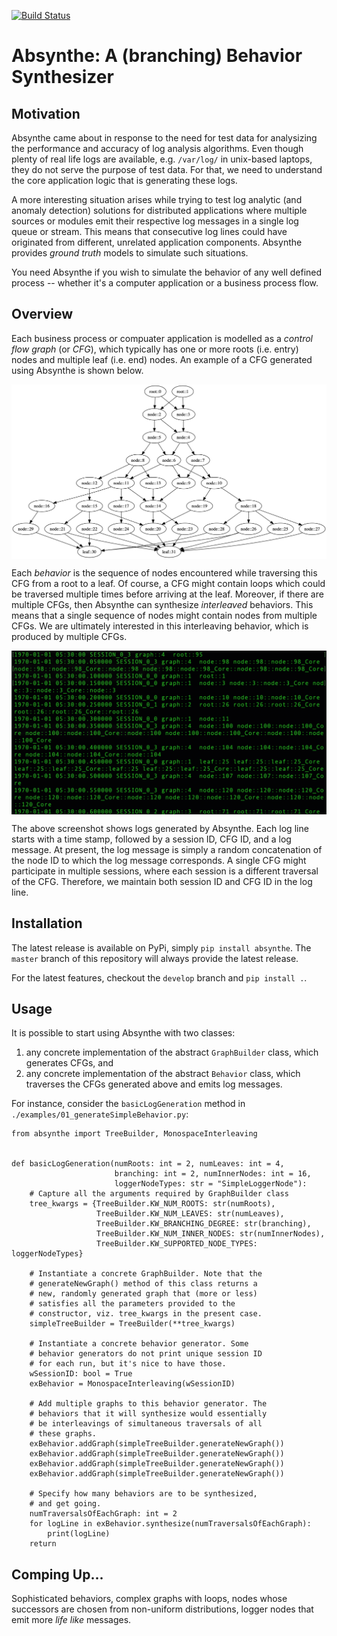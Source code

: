 [![Build Status](https://www.travis-ci.org/chaturv3di/absynthe.svg?branch=master)](https://www.travis-ci.org/chaturv3di/absynthe)

# Absynthe: A (branching) Behavior Synthesizer

## Motivation

Absynthe came about in response to the need for test data for analysizing the
performance and accuracy of log analysis algorithms. Even though plenty of real
life logs are available, e.g. `/var/log/` in unix-based laptops, they do not
serve the purpose of test data. For that, we need to understand the core
application logic that is generating these logs.

A more interesting situation arises while trying to test log analytic (and
anomaly detection) solutions for distributed applications where multiple
sources or modules emit their respective log messages in a single log queue or
stream. This means that consecutive log lines could have originated from
different, unrelated application components. Absynthe provides _ground truth_
models to simulate such situations.

You need Absynthe if you wish to simulate the behavior of any well defined 
process -- whether it's a computer application or a business process flow.

## Overview

Each business process or compuater application is modelled as a _control flow
graph_ (or _CFG_), which typically has one or more roots (i.e. entry) nodes and
multiple leaf (i.e. end) nodes. An example of a CFG generated using Absynthe is
shown below.

<img src="imgs/02_exampleCFG.png" width="1000" align="middle" />

Each _behavior_ is the sequence of nodes encountered while traversing this CFG 
from a root to a leaf. Of course, a CFG might contain loops which could be
traversed multiple times before arriving at the leaf. Moreover, if there are
multiple CFGs, then Absynthe can synthesize _interleaved_ behaviors. This means
that a single sequence of nodes might contain nodes from multiple CFGs. We are 
ultimately interested in this interleaving behavior, which is produced by
multiple CFGs.

<img src="imgs/01_exampleBehavior.png" width="750" align="middle" />

The above screenshot shows logs generated by Absynthe. Each log line starts
with a time stamp, followed by a session ID, CFG ID, and a log message. At
present, the log message is simply a random concatenation of the node ID to
which the log message corresponds. A single CFG might participate in multiple
sessions, where each session is a different traversal of the CFG. Therefore, we
maintain both session ID and CFG ID in the log line.

## Installation

The latest release is available on PyPi, simply `pip install absynthe`. The
`master` branch of this repository will always provide the latest release.

For the latest features, checkout the `develop` branch and `pip install .`.

## Usage

It is possible to start using Absynthe with two classes:

1. any concrete implementation of the abstract `GraphBuilder` class, which
generates CFGs, and
2. any concrete implementation of the abstract `Behavior` class, which
traverses the CFGs generated above and emits log messages.

For instance, consider the `basicLogGeneration` method in
`./examples/01_generateSimpleBehavior.py`:

```python3
from absynthe import TreeBuilder, MonospaceInterleaving


def basicLogGeneration(numRoots: int = 2, numLeaves: int = 4,
                       branching: int = 2, numInnerNodes: int = 16,
                       loggerNodeTypes: str = "SimpleLoggerNode"):
    # Capture all the arguments required by GraphBuilder class
    tree_kwargs = {TreeBuilder.KW_NUM_ROOTS: str(numRoots),
                   TreeBuilder.KW_NUM_LEAVES: str(numLeaves),
                   TreeBuilder.KW_BRANCHING_DEGREE: str(branching),
                   TreeBuilder.KW_NUM_INNER_NODES: str(numInnerNodes),
                   TreeBuilder.KW_SUPPORTED_NODE_TYPES: loggerNodeTypes}

    # Instantiate a concrete GraphBuilder. Note that the
    # generateNewGraph() method of this class returns a
    # new, randomly generated graph that (more or less)
    # satisfies all the parameters provided to the
    # constructor, viz. tree_kwargs in the present case.
    simpleTreeBuilder = TreeBuilder(**tree_kwargs)

    # Instantiate a concrete behavior generator. Some
    # behavior generators do not print unique session ID
    # for each run, but it's nice to have those.
    wSessionID: bool = True
    exBehavior = MonospaceInterleaving(wSessionID)

    # Add multiple graphs to this behavior generator. The
    # behaviors that it will synthesize would essentially
    # be interleavings of simultaneous traversals of all
    # these graphs.
    exBehavior.addGraph(simpleTreeBuilder.generateNewGraph())
    exBehavior.addGraph(simpleTreeBuilder.generateNewGraph())
    exBehavior.addGraph(simpleTreeBuilder.generateNewGraph())
    exBehavior.addGraph(simpleTreeBuilder.generateNewGraph())

    # Specify how many behaviors are to be synthesized,
    # and get going.
    numTraversalsOfEachGraph: int = 2
    for logLine in exBehavior.synthesize(numTraversalsOfEachGraph):
        print(logLine)
    return
```

## Comping Up...

Sophisticated behaviors, complex graphs with loops, nodes whose successors are
chosen from non-uniform distributions, logger nodes that emit more _life like_
messages.